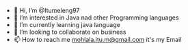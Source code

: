 - 👋 Hi, I’m @Itumeleng97
- 👀 I’m interested in Java nad other Programming languages
- 🌱 I’m currently learning  java language
- 💞️ I’m looking to collaborate on business 
- 📫 How to reach me mohlala.itu.m@gmail.com it's my Email

<!---
Itumeleng97/Itumeleng97 is a ✨ special ✨ repository because its `README.md` (this file) appears on your GitHub profile.
You can click the Preview link to take a look at your changes.
--->
